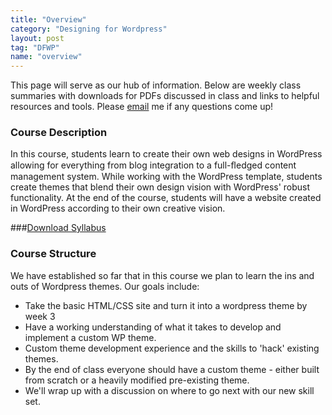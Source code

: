 ```yaml
---
title: "Overview"
category: "Designing for Wordpress"
layout: post
tag: "DFWP"
name: "overview"
---
```


This page will serve as our hub of information. Below are weekly class summaries with downloads for PDFs discussed in class and links to helpful resources and tools. Please [email](mailto:akaye@saic.edu) me if any questions come up!

### Course Description

In this course, students learn to create their own web designs in WordPress allowing for everything 
from blog integration to a full-ﬂedged content management system. While working with the 
WordPress template, students create themes that blend their own design vision with WordPress' 
robust functionality. At the end of the course, students will have a website created in WordPress 
according to their own creative vision. 

###[Download Syllabus](media/wordpress/DesigningForWordpressSyllabusSummer2014.pdf)

### Course Structure

We have established so far that in this course we plan to learn the ins and outs of Wordpress themes. Our goals include: 

- Take the basic HTML/CSS site and turn it into a wordpress theme by week 3
- Have a working understanding of what it takes to develop and implement a custom WP theme.
- Custom theme development experience and the skills to 'hack' existing themes.
- By the end of class everyone should have a custom theme - either built from scratch or a heavily modified pre-existing theme.
- We'll wrap up with a discussion on where to go next with our new skill set.

